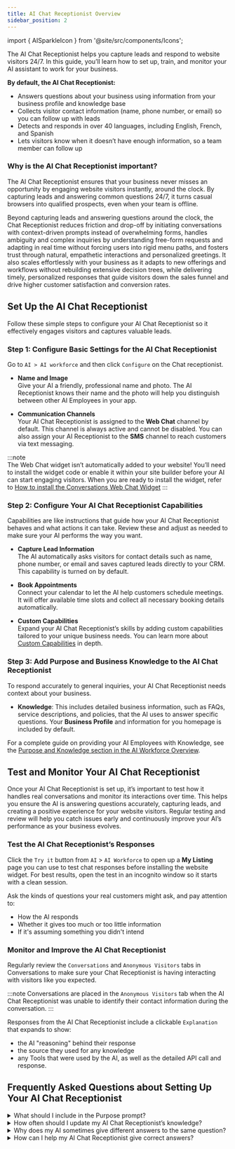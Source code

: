 ```yaml
---
title: AI Chat Receptionist Overview 
sidebar_position: 2
---
```


import { AISparkleIcon } from '@site/src/components/Icons';

The AI Chat Receptionist helps you capture leads and respond to website visitors 24/7. In this guide, you’ll learn how to set up, train, and monitor your AI assistant to work for your business.

**By default, the AI Chat Receptionist:**
- Answers questions about your business using information from your business profile and knowledge base
- Collects visitor contact information (name, phone number, or email) so you can follow up with leads
- Detects and responds in over 40 languages, including English, French, and Spanish
- Lets visitors know when it doesn’t have enough information, so a team member can follow up

### Why is the AI Chat Receptionist important?

The AI Chat Receptionist ensures that your business never misses an opportunity by engaging website visitors instantly, around the clock. By capturing leads and answering common questions 24/7, it turns casual browsers into qualified prospects, even when your team is offline.

Beyond capturing leads and answering questions around the clock, the Chat Receptionist reduces friction and drop-off by initiating conversations with context-driven prompts instead of overwhelming forms, handles ambiguity and complex inquiries by understanding free-form requests and adapting in real time without forcing users into rigid menu paths, and fosters trust through natural, empathetic interactions and personalized greetings. It also scales effortlessly with your business as it adapts to new offerings and workflows without rebuilding extensive decision trees, while delivering timely, personalized responses that guide visitors down the sales funnel and drive higher customer satisfaction and conversion rates.
 
## Set Up the AI Chat Receptionist

Follow these simple steps to configure your AI Chat Receptionist so it effectively engages visitors and captures valuable leads.

### Step 1: Configure Basic Settings for the AI Chat Receptionist

Go to <AISparkleIcon /> `AI > AI workforce` and then click `Configure` on the Chat receptionist.

- **Name and Image**  
Give your AI a friendly, professional name and photo. The AI Receptionist knows their name and the photo will help you distinguish between other AI Employees in your app.

- **Communication Channels**  
Your AI Chat Receptionist is assigned to the **Web Chat** channel by default. This channel is always active and cannot be disabled. You can also assign your AI Receptionist to the **SMS** channel to reach customers via text messaging.

:::note  
The Web Chat widget isn’t automatically added to your website! You’ll need to install the widget code or enable it within your site builder before your AI can start engaging visitors. When you are ready to install the widget, refer to [How to install the Conversations Web Chat Widget](/conversations/conversations-ai-web-chat-overview)
:::

### Step 2: Configure Your AI Chat Receptionist Capabilities

Capabilities are like instructions that guide how your AI Chat Receptionist behaves and what actions it can take. Review these and adjust as needed to make sure your AI performs the way you want.

- **Capture Lead Information**  
  The AI automatically asks visitors for contact details such as name, phone number, or email and saves captured leads directly to your CRM. This capability is turned on by default.

- **Book Appointments**  
  Connect your calendar to let the AI help customers schedule meetings. It will offer available time slots and collect all necessary booking details automatically. 

- **Custom Capabilities**  
  Expand your AI Chat Receptionist’s skills by adding custom capabilities tailored to your unique business needs. You can learn more about [Custom Capabilities](/ai/ai-workforce/empower-your-ai-employee-custom-capabilities) in depth.

### Step 3: Add Purpose and Business Knowledge to the AI Chat Receptionist

To respond accurately to general inquiries, your AI Chat Receptionist needs context about your business. 

- **Knowledge**: This includes detailed business information, such as FAQs, service descriptions, and policies, that the AI uses to answer specific questions. Your **Business Profile** and information for you homepage is included by default.

For a complete guide on providing your AI Employees with Knowledge, see the [Purpose and Knowledge section in the AI Workforce Overview](/ai/ai-workforce/ai_workforce_overview#training-your-ai-employees-purpose-and-knowledge).

## Test and Monitor Your AI Chat Receptionist

Once your AI Chat Receptionist is set up, it’s important to test how it handles real conversations and monitor its interactions over time. This helps you ensure the AI is answering questions accurately, capturing leads, and creating a positive experience for your website visitors. Regular testing and review will help you catch issues early and continuously improve your AI’s performance as your business evolves.

### Test the AI Chat Receptionist’s Responses

Click the `Try it` button from <AISparkleIcon /> `AI` > `AI Workforce`  to open up a **My Listing** page you can use to test chat responses before installing the website widget. For best results, open the test in an incognito window so it starts with a clean session.

Ask the kinds of questions your real customers might ask, and pay attention to:
- How the AI responds
- Whether it gives too much or too little information
- If it's assuming something you didn't intend

### Monitor and Improve the AI Chat Receptionist

Regularly review the `Conversations` and `Anonymous Visitors` tabs in Conversations to make sure your Chat Receptionist is having interacting with visitors like you expected. 

:::note
Conversations are placed in the `Anonymous Visitors` tab when the AI Chat Receptionist was unable to identify their contact information during the conversation.
:::

Responses from the AI Chat Receptionist include a clickable `Explanation` that expands to show:
- the AI "reasoning" behind their response
- the source they used for any knowledge
- any Tools that were used by the AI, as well as the detailed API call and response. 

## Frequently Asked Questions about Setting Up Your AI Chat Receptionist

<details>
<summary>What should I include in the Purpose prompt?</summary>

Your Purpose prompt sets the tone and behavior of your AI Chat Receptionist. Include instructions about your business’s voice, how the AI should greet visitors, and any important policies or information it should share.

</details>

<details>
<summary>How often should I update my AI Chat Receptionist’s knowledge?</summary>

Regularly review and update your AI’s Purpose prompt and knowledge sources to ensure the responses stay accurate and aligned with your latest business offerings and policies. Once a month is a good starting point for many businesses, but your business might need to do it more or less often. 

</details>

<details>
<summary>Why does my AI sometimes give different answers to the same question?</summary>

The AI Chat Receptionist is **non-deterministic**, which means it may provide different responses depending on the context and wording of each question. This flexibility allows it to better adapt to varied customer interactions! If you want to have your AI respond the exact same way each time, you need to be *very* specific when giving directions. 

</details>

<details>
<summary>How can I help my AI Chat Receptionist give correct answers?</summary>

You know your business best! To improve your AI’s accuracy, take a moment to write down:

- The services you offer—and those you don’t  
- The most common questions your customers ask  
- The key information the AI should always collect from visitors

Use this info to write clear Purpose prompts and add any relevant content to your AI’s knowledge base that might be missing.

</details>


